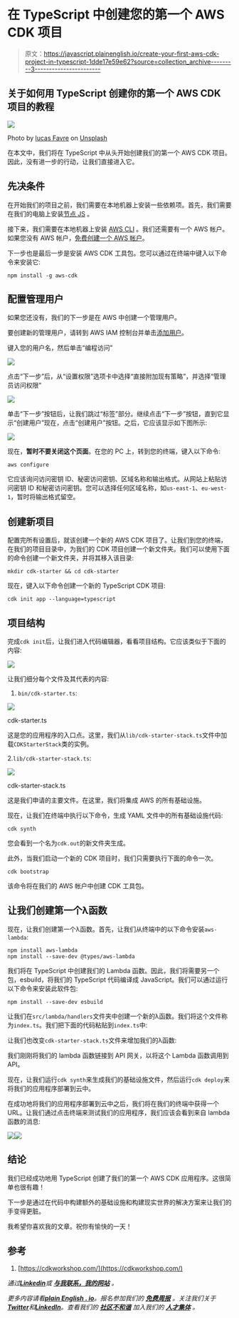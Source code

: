 # 在 TypeScript 中创建您的第一个 AWS CDK 项目

> 原文：<https://javascript.plainenglish.io/create-your-first-aws-cdk-project-in-typescript-1dde17e59e62?source=collection_archive---------3----------------------->

## 关于如何用 TypeScript 创建你的第一个 AWS CDK 项目的教程

![](img/5e399beee19ec49802a0392613500fab.png)

Photo by [lucas Favre](https://unsplash.com/@we_are_rising?utm_source=medium&utm_medium=referral) on [Unsplash](https://unsplash.com?utm_source=medium&utm_medium=referral)

在本文中，我们将在 TypeScript 中从头开始创建我们的第一个 AWS CDK 项目。因此，没有进一步的行动，让我们直接进入它。

## 先决条件

在开始我们的项目之前，我们需要在本地机器上安装一些依赖项。首先，我们需要在我们的电脑上安装[节点 JS](https://nodejs.org/en/download/) 。

接下来，我们需要在本地机器上安装 [AWS CLI](https://docs.aws.amazon.com/cli/latest/userguide/getting-started-install.html) 。我们还需要有一个 AWS 帐户。如果您没有 AWS 帐户，[免费创建一个 AWS 帐户](https://portal.aws.amazon.com/billing/signup)。

下一步也是最后一步是安装 AWS CDK 工具包。您可以通过在终端中键入以下命令来安装它:

```
npm install -g aws-cdk
```

## 配置管理用户

如果您还没有，我们的下一步是在 AWS 中创建一个管理用户。

要创建新的管理用户，请转到 AWS IAM 控制台并单击[添加用户](https://console.aws.amazon.com/iam/home?#/users$new)。

键入您的用户名，然后单击“编程访问”

![](img/25dfcee9a8323ad22bc6c2f6f837dd9e.png)

点击“下一步”后，从“设置权限”选项卡中选择“直接附加现有策略”，并选择“管理员访问权限”

![](img/174193db1871b395559b52f63d0fc967.png)

单击“下一步”按钮后，让我们跳过“标签”部分。继续点击“下一步”按钮，直到它显示“创建用户”现在，点击“创建用户”按钮。之后，它应该显示如下图所示:

![](img/df2d658c7fa7cd5bc285f293a72d0963.png)

现在，**暂时不要关闭这个页面**。在您的 PC 上，转到您的终端，键入以下命令:

```
aws configure
```

它应该询问访问密钥 ID、秘密访问密钥、区域名称和输出格式。从网站上粘贴访问密钥 ID 和秘密访问密钥。您可以选择任何区域名称，如`us-east-1`、`eu-west-1`，暂时将输出格式留空。

## 创建新项目

配置完所有设置后，就该创建一个新的 AWS CDK 项目了。让我们到您的终端，在我们的项目目录中，为我们的 CDK 项目创建一个新文件夹。我们可以使用下面的命令创建一个新文件夹，并将其移入该目录:

```
mkdir cdk-starter && cd cdk-starter
```

现在，键入以下命令创建一个新的 TypeScript CDK 项目:

```
cdk init app --language=typescript
```

## 项目结构

完成`cdk init`后，让我们进入代码编辑器，看看项目结构。它应该类似于下面的内容:

![](img/a3148cdc3e8a54fc2e3eb87969fd3303.png)

让我们细分每个文件及其代表的内容:

1.  `bin/cdk-starter.ts`:

![](img/b405a6229dec6dd817a0c16f5a05b7d0.png)

cdk-starter.ts

这是您的应用程序的入口点。这里，我们从`lib/cdk-starter-stack.ts`文件中加载`CDKStarterStack`类的实例。

2.`lib/cdk-starter-stack.ts`:

![](img/5d0718134b0b8acbbff77c23544ed1fc.png)

cdk-starter-stack.ts

这是我们申请的主要文件。在这里，我们将集成 AWS 的所有基础设施。

现在，让我们在终端中执行以下命令，生成 YAML 文件中的所有基础设施代码:

```
cdk synth
```

您会看到一个名为`cdk.out`的新文件夹生成。

此外，当我们启动一个新的 CDK 项目时，我们只需要执行下面的命令一次。

```
cdk bootstrap
```

该命令将在我们的 AWS 帐户中创建 CDK 工具包。

## 让我们创建第一个λ函数

现在，让我们创建第一个λ函数。首先，让我们从终端中的以下命令安装`aws-lambda`:

```
npm install aws-lambda
npm install --save-dev @types/aws-lambda
```

我们将在 TypeScript 中创建我们的 Lambda 函数。因此，我们将需要另一个包，esbuild，将我们的 TypeScript 代码编译成 JavaScript。我们可以通过运行以下命令来安装此软件包:

```
npm install --save-dev esbuild
```

让我们在`src/lambda/handlers`文件夹中创建一个新的λ函数。我们将这个文件称为`index.ts`。我们把下面的代码粘贴到`index.ts`中:

让我们也改变`cdk-starter-stack.ts`文件来增加我们的λ函数:

我们刚刚将我们的 lambda 函数链接到 API 网关，以将这个 Lambda 函数调用到 API。

现在，让我们运行`cdk synth`来生成我们的基础设施文件，然后运行`cdk deploy`来将我们的应用程序部署到云中。

在成功地将我们的应用程序部署到云中之后，我们将在我们的终端中获得一个 URL。让我们通过点击终端来测试我们的应用程序，我们应该会看到来自 lambda 函数的消息:

![](img/71702aff7fc2544c15d7f20e72f5196d.png)![](img/404797b51ddaea1665c28a3221e7dc33.png)

## 结论

我们已经成功地用 TypeScript 创建了我们的第一个 AWS CDK 应用程序。这很简单也很有趣！

下一步是通过在代码中构建额外的基础设施和构建现实世界的解决方案来让我们的手变得更脏。

我希望你喜欢我的文章。祝你有愉快的一天！

## 参考

1.  [https://cdkworkshop.com/](https://cdkworkshop.com/)

*通过*[***Linkedin***](https://www.linkedin.com/in/ludehsar/)*或* [***与我联系，我的网站***](https://rashedul-alam.com/) *。*

*更多内容请看*[***plain English . io***](https://plainenglish.io/)*。报名参加我们的* [***免费周报***](http://newsletter.plainenglish.io/) *。关注我们关于*[***Twitter***](https://twitter.com/inPlainEngHQ)**和*[***LinkedIn***](https://www.linkedin.com/company/inplainenglish/)*。查看我们的* [***社区不和谐***](https://discord.gg/GtDtUAvyhW) *加入我们的* [***人才集体***](https://inplainenglish.pallet.com/talent/welcome) *。**